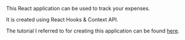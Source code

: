 This React application can be used to track your expenses.

It is created using React Hooks & Context API.

The tutorial I referred to for creating this application can be found [here](https://www.youtube.com/watch?v=XuFDcZABiDQ&list=PLaA_WPGnCunCaKDLFMj3EPmBxMT5m_jXg&index=2&t=0s).
